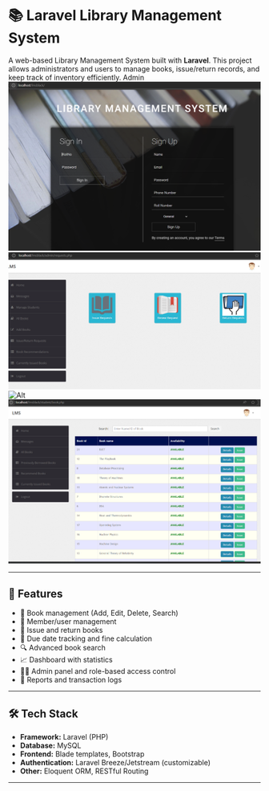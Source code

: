 # 📚 Laravel Library Management System

A web-based Library Management System built with **Laravel**. This project allows administrators and users to manage books, issue/return records, and keep track of inventory efficiently.
Admin
![alt](https://github.com/shadatshohan/Library-Management-System/blob/9bad58359ee1b532f8a834d455d7d7543a215f34/library_management_system1.png)
![Alt-text](https://github.com/shadatshohan/Library-Management-System/blob/b659f29927a3585feabbd7120e3ea4925635e541/lms_admin1.png)
![Alt]([lms_admin2.png](https://github.com/shadatshohan/Library-Management-System/blob/9bad58359ee1b532f8a834d455d7d7543a215f34/lms_admin2.png))
![alt](https://github.com/shadatshohan/Library-Management-System/blob/9bad58359ee1b532f8a834d455d7d7543a215f34/library_management_system_admin.png)

---

## 🔧 Features

- 📘 Book management (Add, Edit, Delete, Search)
- 👥 Member/user management
- 🔄 Issue and return books
- 📅 Due date tracking and fine calculation
- 🔍 Advanced book search
- 📈 Dashboard with statistics
- 🧑‍💼 Admin panel and role-based access control
- 📄 Reports and transaction logs

---

## 🛠️ Tech Stack

- **Framework:** Laravel (PHP)
- **Database:** MySQL
- **Frontend:** Blade templates, Bootstrap
- **Authentication:** Laravel Breeze/Jetstream (customizable)
- **Other:** Eloquent ORM, RESTful Routing

---


